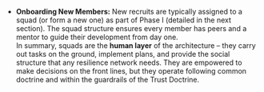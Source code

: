 - **Onboarding New Members:** New recruits are typically assigned to a squad (or form a new one) as part of Phase I (detailed in the next section). The squad structure ensures every member has peers and a mentor to guide their development from day one.  
In summary, squads are the **human layer** of the architecture – they carry out tasks on the ground, implement plans, and provide the social structure that any resilience network needs. They are empowered to make decisions on the front lines, but they operate following common doctrine and within the guardrails of the Trust Doctrine.